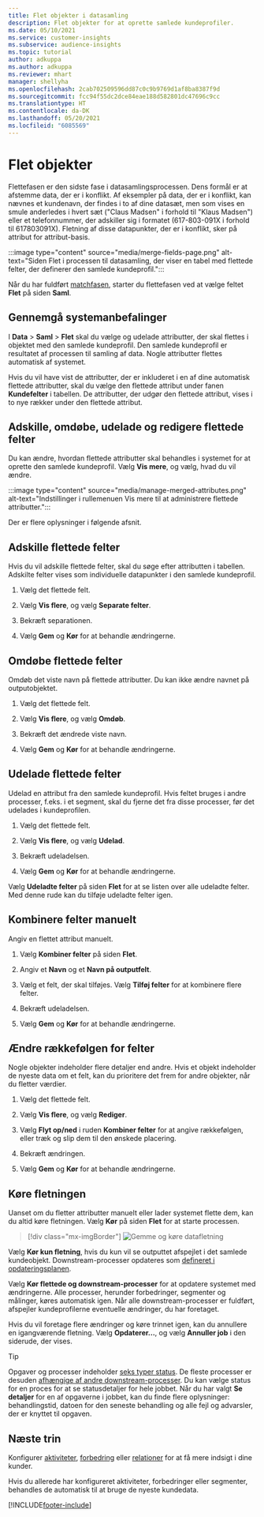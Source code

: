 ```yaml
---
title: Flet objekter i datasamling
description: Flet objekter for at oprette samlede kundeprofiler.
ms.date: 05/10/2021
ms.service: customer-insights
ms.subservice: audience-insights
ms.topic: tutorial
author: adkuppa
ms.author: adkuppa
ms.reviewer: mhart
manager: shellyha
ms.openlocfilehash: 2cab702509596dd87c0c9b9769d1af8ba8387f9d
ms.sourcegitcommit: fcc94f55dc2dce84eae188d582801dc47696c9cc
ms.translationtype: HT
ms.contentlocale: da-DK
ms.lasthandoff: 05/20/2021
ms.locfileid: "6085569"
---
```

# <a name="merge-entities"></a>Flet objekter

Flettefasen er den sidste fase i datasamlingsprocessen. Dens formål er at afstemme data, der er i konflikt. Af eksempler på data, der er i konflikt, kan nævnes et kundenavn, der findes i to af dine datasæt, men som vises en smule anderledes i hvert sæt ("Claus Madsen" i forhold til "Klaus Madsen") eller et telefonnummer, der adskiller sig i formatet (617-803-091X i forhold til 617803091X). Fletning af disse datapunkter, der er i konflikt, sker på attribut for attribut-basis.

:::image type="content" source="media/merge-fields-page.png" alt-text="Siden Flet i processen til datasamling, der viser en tabel med flettede felter, der definerer den samlede kundeprofil.":::

Når du har fuldført [matchfasen](match-entities.md), starter du flettefasen ved at vælge feltet **Flet** på siden **Saml**.

## <a name="review-system-recommendations"></a>Gennemgå systemanbefalinger

I **Data** > **Saml** > **Flet** skal du vælge og udelade attributter, der skal flettes i objektet med den samlede kundeprofil. Den samlede kundeprofil er resultatet af processen til samling af data. Nogle attributter flettes automatisk af systemet.

Hvis du vil have vist de attributter, der er inkluderet i en af dine automatisk flettede attributter, skal du vælge den flettede attribut under fanen **Kundefelter** i tabellen. De attributter, der udgør den flettede attribut, vises i to nye rækker under den flettede attribut.

## <a name="separate-rename-exclude-and-edit-merged-fields"></a>Adskille, omdøbe, udelade og redigere flettede felter

Du kan ændre, hvordan flettede attributter skal behandles i systemet for at oprette den samlede kundeprofil. Vælg **Vis mere**, og vælg, hvad du vil ændre.

:::image type="content" source="media/manage-merged-attributes.png" alt-text="Indstillinger i rullemenuen Vis mere til at administrere flettede attributter.":::

Der er flere oplysninger i følgende afsnit.

## <a name="separate-merged-fields"></a>Adskille flettede felter

Hvis du vil adskille flettede felter, skal du søge efter attributten i tabellen. Adskilte felter vises som individuelle datapunkter i den samlede kundeprofil. 

1. Vælg det flettede felt.
  
1. Vælg **Vis flere**, og vælg **Separate felter**.
 
1. Bekræft separationen.

1. Vælg **Gem** og **Kør** for at behandle ændringerne.

## <a name="rename-merged-fields"></a>Omdøbe flettede felter

Omdøb det viste navn på flettede attributter. Du kan ikke ændre navnet på outputobjektet.

1. Vælg det flettede felt.
  
1. Vælg **Vis flere**, og vælg **Omdøb**.

1. Bekræft det ændrede viste navn. 

1. Vælg **Gem** og **Kør** for at behandle ændringerne.

## <a name="exclude-merged-fields"></a>Udelade flettede felter

Udelad en attribut fra den samlede kundeprofil. Hvis feltet bruges i andre processer, f.eks. i et segment, skal du fjerne det fra disse processer, før det udelades i kundeprofilen. 

1. Vælg det flettede felt.
  
1. Vælg **Vis flere**, og vælg **Udelad**.

1. Bekræft udeladelsen.

1. Vælg **Gem** og **Kør** for at behandle ændringerne. 

Vælg **Udeladte felter** på siden **Flet** for at se listen over alle udeladte felter. Med denne rude kan du tilføje udeladte felter igen.

## <a name="manually-combine-fields"></a>Kombinere felter manuelt

Angiv en flettet attribut manuelt. 

1. Vælg **Kombiner felter** på siden **Flet**.

1. Angiv et **Navn** og et **Navn på outputfelt**.

1. Vælg et felt, der skal tilføjes. Vælg **Tilføj felter** for at kombinere flere felter.

1. Bekræft udeladelsen.

1. Vælg **Gem** og **Kør** for at behandle ændringerne. 

## <a name="change-the-order-of-fields"></a>Ændre rækkefølgen for felter

Nogle objekter indeholder flere detaljer end andre. Hvis et objekt indeholder de nyeste data om et felt, kan du prioritere det frem for andre objekter, når du fletter værdier.

1. Vælg det flettede felt.
  
1. Vælg **Vis flere**, og vælg **Rediger**.

1. Vælg **Flyt op/ned** i ruden **Kombiner felter** for at angive rækkefølgen, eller træk og slip dem til den ønskede placering.

1. Bekræft ændringen.

1. Vælg **Gem** og **Kør** for at behandle ændringerne.

## <a name="run-your-merge"></a>Køre fletningen

Uanset om du fletter attributter manuelt eller lader systemet flette dem, kan du altid køre fletningen. Vælg **Kør** på siden **Flet** for at starte processen.

> [!div class="mx-imgBorder"]
> ![Gemme og køre datafletning](media/configure-data-merge-save-run.png "Gemme og køre datafletning")

Vælg **Kør kun fletning**, hvis du kun vil se outputtet afspejlet i det samlede kundeobjekt. Downstream-processer opdateres som [defineret i opdateringsplanen](system.md#schedule-tab).

Vælg **Kør flettede og downstream-processer** for at opdatere systemet med ændringerne. Alle processer, herunder forbedringer, segmenter og målinger, køres automatisk igen. Når alle downstream-processer er fuldført, afspejler kundeprofilerne eventuelle ændringer, du har foretaget.

Hvis du vil foretage flere ændringer og køre trinnet igen, kan du annullere en igangværende fletning. Vælg **Opdaterer...**, og vælg **Annuller job** i den siderude, der vises.

> [!TIP]
> Opgaver og processer indeholder [seks typer status](system.md#status-types). De fleste processer er desuden [afhængige af andre downstream-processer](system.md#refresh-policies). Du kan vælge status for en proces for at se statusdetaljer for hele jobbet. Når du har valgt **Se detaljer** for en af opgaverne i jobbet, kan du finde flere oplysninger: behandlingstid, datoen for den seneste behandling og alle fejl og advarsler, der er knyttet til opgaven.

## <a name="next-step"></a>Næste trin

Konfigurer [aktiviteter](activities.md), [forbedring](enrichment-hub.md) eller [relationer](relationships.md) for at få mere indsigt i dine kunder.

Hvis du allerede har konfigureret aktiviteter, forbedringer eller segmenter, behandles de automatisk til at bruge de nyeste kundedata.

[!INCLUDE[footer-include](../includes/footer-banner.md)]
